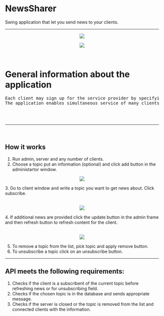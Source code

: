 # NewsSharer
Swing application that let you send news to your clients.

__________________________________________________________________________________________________________________

<p align="center">
  <img src=https://user-images.githubusercontent.com/74014874/166149786-f415e370-72d8-4418-bd97-ce9a750ba58c.png
   >
</p>

<p align="center">
  <img src=https://user-images.githubusercontent.com/74014874/166149828-b7504074-6293-427c-be71-e307e4c550c2.png
   >
</p>

<br />

# General information about the application
<pre>
Each client may sign up for the service provider by specifying topics (etc. policy, sport, cooking) as well as resign from his existing topics. 
The application enables simultaneous service of many clients. Admininstrator is a program that sends news to a main server from various fields and he sends them out to interested customers. 
</pre>
<br />
<br />

__________________________________________________________________________________________________________________
<br />

## How it works

  1. Run admin, server and any number of clients.
  2. Choose a topic put an information (optional) and click add button in the administartor window.
<p align="center">
  <img src=https://user-images.githubusercontent.com/74014874/166155180-6a8d06dd-547f-455e-8e55-a60dd90e4fca.png
   >
</p>
  3. Go to client window and write a topic you want to get news about. Click subscribe.
<p align="center">
<br />
  <img src=https://user-images.githubusercontent.com/74014874/166155215-552c2f93-7596-47f3-9937-b5b40e4fb80f.png
   >
</p>
  4. If additional news are provided click the update button in the admin frame and then refresh button to refresh content for the client.
<p align="center"> 
<br />
  <img src=https://user-images.githubusercontent.com/74014874/166154892-ad6c42a6-3f14-4abb-af6a-ac3b84918d82.png
   >
</p>

  5. To remove a topic from the list, pick topic and apply remove button.
  6. To unsubscribe a topic click on an unsubscribe button.

__________________________________________________________________________________________________________________
 ## API meets the following requirements:
  1. Checks if the client is a subscribent of the current topic before refreshing news or for unsubscribing field.
  2. Checks if the chosen topic is in the database and sends appropriate message.
  3. Checks if the server is closed or the topic is removed from the list and connected clients with the information.

